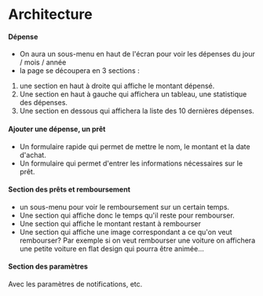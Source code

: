 # Architecture

#### Dépense
- On aura un sous-menu en haut de l'écran pour voir les dépenses du jour / mois / année
- la page se découpera en 3 sections :

1. une section en haut à droite qui affiche le montant dépensé.
2. Une section en haut à gauche qui affichera un tableau, une statistique des dépenses.
3. Une section en dessous qui affichera la liste des 10 dernières dépenses.

#### Ajouter une dépense, un prêt
- Un formulaire rapide qui permet de mettre le nom, le montant et la date d'achat.
- Un formulaire qui permet d'entrer les informations nécessaires sur le prêt.

#### Section des prêts et remboursement
- un sous-menu pour voir le remboursement sur un certain temps.
- Une section qui affiche donc le temps qu'il reste pour rembourser.
- Une section qui affiche le montant restant à rembourser
- Une section qui affiche une image correspondant a ce qu'on veut rembourser? Par exemple si on veut rembourser une voiture on affichera une petite voiture en flat design qui pourra être animée...

#### Section des paramètres 
Avec les paramètres de notifications, etc.
